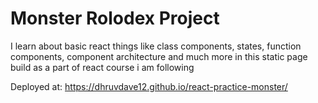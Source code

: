 # Monster Rolodex Project

I learn about basic react things like class components, states, function components, component architecture and much more in this static page build as a part of react course i am following

Deployed at: https://dhruvdave12.github.io/react-practice-monster/
